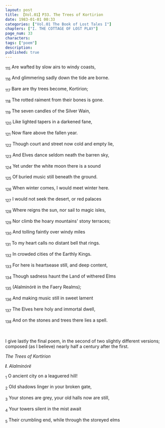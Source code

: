 ```yaml
---
layout: post
title: 【Vol.01】P33. The Trees of Kortirion
date: 1983-01-01 00:33
categories: ["Vol.01 The Book of Lost Tales I"]
chapters: ["I. THE COTTAGE OF LOST PLAY"]
page_num: 33
characters: 
tags: ["poem"]
description: 
published: true
---
```


<SUB>115</SUB> Are wafted by slow airs to windy coasts,

<SUB>116</SUB> And glimmering sadly down the tide are borne.

<SUB>117</SUB> Bare are thy trees become, Kortirion;

<SUB>118</SUB> The rotted raiment from their bones is gone.

<SUB>119</SUB> The seven candles of the Silver Wain,

<SUB>120</SUB> Like lighted tapers in a darkened fane,

<SUB>121</SUB> Now flare above the fallen year.

<SUB>122</SUB> Though court and street now cold and empty lie,

<SUB>123</SUB> And Elves dance seldom neath the barren sky,

<SUB>124</SUB> Yet under the white moon there is a sound

<SUB>125</SUB> Of buried music still beneath the ground.

<SUB>126</SUB> When winter comes, I would meet winter here.

<SUB>127</SUB> I would not seek the desert, or red palaces

<SUB>128</SUB> Where reigns the sun, nor sail to magic isles,

<SUB>129</SUB> Nor climb the hoary mountains' stony terraces;

<SUB>130</SUB> And tolling faintly over windy miles

<SUB>131</SUB> To my heart calls no distant bell that rings.

<SUB>132</SUB> In crowded cities of the Earthly Kings.

<SUB>133</SUB> For here is heartsease still, and deep content,

<SUB>134</SUB> Though sadness haunt the Land of withered Elms

<SUB>135</SUB> (Alalminórë in the Faery Realms);

<SUB>136</SUB> And making music still in sweet lament

<SUB>137</SUB> The Elves here holy and immortal dwell,

<SUB>138</SUB> And on the stones and trees there lies a spell.

<BR>

I give lastly the final poem, in the second of two slightly different versions; composed (as I believe) nearly half a century after the first.

<I>The Trees of Kortirion</I>

<I><B>I</B>. Alalminórë</I>

<SUB>1</SUB> O ancient city on a leaguered hill!

<SUB>2</SUB> Old shadows linger in your broken gate,

<SUB>3</SUB> Your stones are grey, your old halls now are still,

<SUB>4</SUB> Your towers silent in the mist await

<SUB>5</SUB> Their crumbling end, while through the storeyed elms

